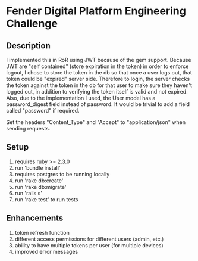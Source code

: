# Fender Digital Platform Engineering Challenge

## Description

I implemented this in RoR using JWT because of the gem support.  Because JWT are "self contained" (store expiration in the token) in order to enforce logout, I chose to store the token in the db so that once a user logs out, that token could be "expired" server side.  Therefore to login, the server checks the token against the token in the db for that user to make sure they haven't logged out, in addition to verifying the token itself is valid and not expired.  Also, due to the implementation I used, the User model has a password_digest field instead of password.  It would be trivial to add a field called "password" if required.

Set the headers "Content_Type" and "Accept" to "application/json" when sending requests.

## Setup

1. requires ruby >= 2.3.0
2. run 'bundle install'
3. requires postgres to be running locally
4. run 'rake db:create'
5. run 'rake db:migrate'
6. run 'rails s'
7. run 'rake test' to run tests

## Enhancements

1. token refresh function
2. different access permissions for different users (admin, etc.)
3. ability to have multiple tokens per user (for multiple devices)
4. improved error messages